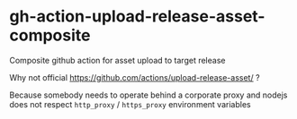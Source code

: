 # gh-action-upload-release-asset-composite

Composite github action for asset upload to target release

Why not official https://github.com/actions/upload-release-asset/ ?

Because somebody needs to operate behind a corporate proxy and nodejs
does not respect `http_proxy` / `https_proxy` environment variables
